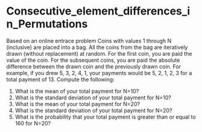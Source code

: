 # Consecutive_element_differences_in_Permutations
Based on an online entrace problem 
Coins with values 1 through N (inclusive) are placed into a bag. All the coins from the bag are iteratively drawn (without replacement) at random. For the first coin, you are paid the value of the coin. For the subsequent coins, you are paid the absolute difference between the drawn coin and the previously drawn coin. For example, if you drew 5, 3, 2, 4, 1, your payments would be 5, 2, 1, 2, 3 for a total payment of 13. 
Compute the following:
1. What is the mean of your total payment for N=10?
2. What is the standard deviation of your total payment for N=10?
3. What is the mean of your total payment for N=20?
4. What is the standard deviation of your total payment for N=20?
5. What is the probability that your total payment is greater than or equal to 160 for N=20?
